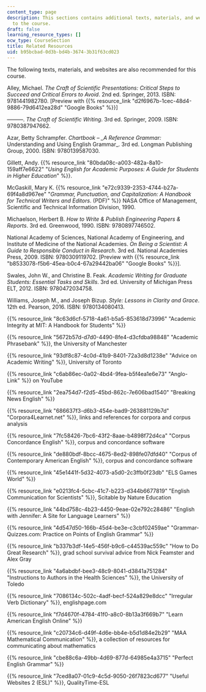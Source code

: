 ```yaml
---
content_type: page
description: This sections contains additional texts, materials, and websites related
  to the course.
draft: false
learning_resource_types: []
ocw_type: CourseSection
title: Related Resources
uid: b95bcbad-0d3b-bd4b-3674-3b31f63cd023
---
```

The following texts, materials, and websites are also recommended for this course.

Alley, Michael. *The Craft of Scientific Presentations: Critical Steps to Succeed and Critical Errors to Avoid*. 2nd ed. Springer, 2013. ISBN: 9781441982780. \[Preview with {{% resource_link "d2f6967b-1cec-48d4-9886-79d6412ea28d" "Google Books" %}}\]

———. *The Craft of Scientific Writing*. 3rd ed. Springer, 2009. ISBN: 9780387947662.

Azar, Betty Schrampfer. *Chartbook –* *\_A Reference Grammar:* Understanding and Using English Grammar\_. 3rd ed. Longman Publishing Group, 2000. ISBN: 9780139587030.

Gillett, Andy. {{% resource_link "80bda08c-a003-482a-8a10-159aff7e6622" "*Using English for Academic Purposes: A Guide for Students in Higher Education*" %}}.

McGaskill, Mary K. {{% resource_link "e72c9339-2353-4744-b27a-69f4a8d967ee" "*Grammar, Punctuation, and Capitalization: A Handbook for Technical Writers and Editors*. (PDF)" %}} NASA Office of Management, Scientific and Technical Information Division, 1990.

Michaelson, Herbert B. *How to Write & Publish Engineering Papers & Reports*. 3rd ed. Greenwood, 1990. ISBN: 9780897746502.

National Academy of Sciences, National Academy of Engineering, and Institute of Medicine of the National Academies. *On Being a Scientist: A Guide to Responsible Conduct in Research*. 3rd ed. National Academies Press, 2009. ISBN: 9780309119702. \[Preview with {{% resource_link "b8533078-f5b6-45ea-b0c4-67a29442ba06" "Google Books" %}}\].

Swales, John W., and Christine B. Feak. *Academic Writing for Graduate Students: Essential Tasks and Skills*. 3rd ed. University of Michigan Press ELT, 2012. ISBN: 9780472034758.

Williams, Joseph M., and Joseph Bizup. *Style: Lessons in Clarity and Grace*. 12th ed. Pearson, 2016. ISBN: 9780134080413.

{{% resource_link "8c63d6cf-5718-4a61-b5a5-853618d73996" "Academic Integrity at MIT: A Handbook for Students" %}}

{{% resource_link "5672b57d-d7d0-4490-8fe4-d3cfdba98848" "Academic Phrasebank" %}}, the University of Manchester

{{% resource_link "93df8c87-4c0d-41b9-8401-72a3d8d1238e" "Advice on Academic Writing" %}}, University of Toronto

{{% resource_link "c6ab86ec-0a02-4bd4-9fea-b5f4ea1e6e73" "Anglo-Link" %}} on YouTube

{{% resource_link "2ea754d7-f2d5-45bd-862c-7e606bad1540" "Breaking News English" %}}

{{% resource_link "686637f3-d6b3-454e-bad9-263881129b7d" "Corpora4Learnet.net" %}}, links and references for corpora and corpus analysis

{{% resource_link "7fc58426-7bc6-43f2-8aae-b4898f72d4ca" "Corpus Concordance English" %}}, corpus and concordance software

{{% resource_link "de880bdf-8bcc-4675-8ed2-898fe07dfd40" "Corpus of Contemporary American English" %}}, corpus and concordance software

{{% resource_link "45e1441f-5d32-4073-a5d0-2c3ffb0f23db" "ELS Games World" %}}

{{% resource_link "e0213fc4-5cbc-41c7-b223-d344b6677819" "English Communication for Scientists" %}}, Scitable by Nature Education

{{% resource_link "44bd758c-4b23-4450-9eae-02e792c28486" "English with Jennifer: A Site for Language Learners" %}}

{{% resource_link "4d547d50-166b-45d4-be3e-c3cbf02459ae" "Grammar-Quizzes.com: Practice on Points of English Grammar" %}}

{{% resource_link "b337b3df-14e5-456f-b9c6-c44539ac559c" "How to Do Great Research" %}}, grad school survival advice from Nick Feamster and Alex Gray

{{% resource_link "4a6abdbf-bee3-48c9-8041-d3841a751284" "Instructions to Authors in the Health Sciences" %}}, the University of Toledo

{{% resource_link "7086134c-502c-4adf-becf-524a829e8dcc" "Irregular Verb Dictionary" %}}, englishpage.com

{{% resource_link "f7d4670f-4784-41f0-a8c0-8b13a3f669b7" "Learn American English Online" %}}

{{% resource_link "c20734c6-d49f-4d6e-bb4e-b5d1d84e2b29" "MAA Mathematical Communication" %}}, a collection of resources for communicating about mathematics

{{% resource_link "cbe88c6a-49bb-4d69-877d-64985e4a3715" "Perfect English Grammar" %}}

{{% resource_link "7ced8a07-01c9-4c5d-9050-26f7823cd677" "Useful Websites 2 (ESL)" %}}, QualityTime-ESL
